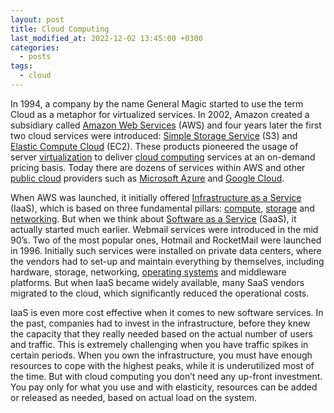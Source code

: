 ```yaml
---
layout: post
title: Cloud Computing
last_modified_at: 2022-12-02 13:45:00 +0300
categories: 
  - posts
tags:
  - cloud
---
```


In 1994, a company by the name General Magic started to use the term Cloud as a metaphor for virtualized services. In 2002, Amazon created a subsidiary called [Amazon Web Services](https://aws.amazon.com/) (AWS) and four years later the first two cloud services were introduced: [Simple Storage Service](https://aws.amazon.com/s3/) (S3) and [Elastic Compute Cloud](https://aws.amazon.com/ec2/) (EC2). These products pioneered the usage of server [virtualization](/wiki/virtualization) to deliver [cloud computing](/wiki/cloud) services at an on-demand pricing basis. Today there are dozens of services within AWS and other [public cloud](/wiki/cloud#public-cloud) providers such as [Microsoft Azure](https://azure.microsoft.com/en-us/) and [Google Cloud](https://cloud.google.com/). 

When AWS was launched, it initially offered [Infrastructure as a Service](/wiki/cloud#iaas) (IaaS), which is based on three fundamental pillars: [compute](/wiki/hardware), [storage](/wiki/storage) and [networking](/wiki/network). But when we think about [Software as a Service](/wiki/cloud#saas) (SaaS), it actually started much earlier. Webmail services were introduced in the mid 90’s. Two of the most popular ones, Hotmail and RocketMail were launched in 1996. Initially such services were installed on private data centers, where the vendors had to set-up and maintain everything by themselves, including hardware, storage, networking, [operating systems](/wiki/os) and middleware platforms. But when IaaS became widely available, many SaaS vendors migrated to the cloud, which significantly reduced the operational costs. 

IaaS is even more cost effective when it comes to new software services. In the past, companies had to invest in the infrastructure, before they knew the capacity that they really needed based on the actual number of users and traffic. This is extremely challenging when you have traffic spikes in certain periods. When you own the infrastructure, you must have enough resources to cope with the highest peaks, while it is underutilized most of the time. 
But with cloud computing you don’t need any up-front investment. You pay only for what you use and with elasticity, resources can be added or released as needed, based on actual load on the system. 


